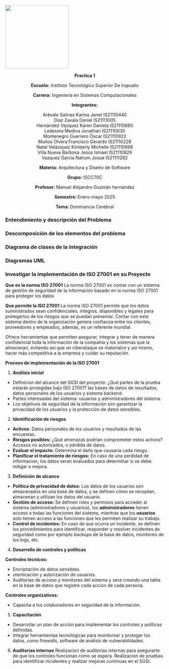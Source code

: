  <img src="" alt="" width="200"/>

<p align="center"> <b>Practica 1</b> </p>

<p align="center"> <b>Escuela:</b>  Instituto Tecnológico Superior De Irapuato </p>


<p align="center"> <b>Carrera:</b> Ingeniería en Sistemas Computacionales </p>

<p align="center"> <b>Integrantes:</b> </p>
<p align="center">
Arévalo Salinas Karina Janet IS21110440 <br>
Diaz Zavala Daniel lS21111005 <br>
Hernández Vázquez Karen Daniela IS21110660 <br>
Ledesma Medina Jonathan IS21110030 <br>
 Montenegro Guerrero Óscar IS21110922 <br>
Muños Olvera Francisco Gerardo IS21110228  <br>
Natal Velázquez Kimberly Michelle IS21110668 <br>
Villa Nueva Barbosa Jesús Ismael IS21110829 <br>
Vazquez Garcia Nahum Josue IS21111282
</p>

<p align="center"> <b>Materia:</b> Arquitectura y Diseño de Software </p>

<p align="center"> <b>Grupo:</b> ISCC70C </p>

<p align="center"> <b>Profesor: </b> Manuel Alejandro Guzmán hernández </p>

<p align="center"> <b>Semestre: </b> Enero-mayo 2025 </p>


<p align="center"> <b>Tema: </b> Dominancia Cerebral</p>

### Entendimiento y descripción del Problema
### Descomposición de los elementos del problema
### Diagrama de clases de la integración
### Diagramas UML
### Investigar la implementación de ISO 27001 en su Proyecto

**Que es la norma ISO 27001**
La norma ISO 27001 es contar con un sistema de gestión de seguridad de la información basado en la norma ISO 27001 para proteger los datos 

**Que permite la ISO 27001**
La norma ISO 27001 permite que los datos suministrados sean confidenciales, íntegros, disponibles y legales para protegerlos de los riesgos que se puedan presentar. Contar con este sistema dentro de la organización genera confianza entre los clientes, proveedores y empleados, además, es un referente mundial. 

Ofrece herramientas que permiten asegurar, integrar y tener de manera confidencial toda la información de la compañía y los sistemas que la almacenan, evitando así que un ciberataque se materialce y así mismo, hacer más competitiva a la empresa y cuidar su reputación.

**Proceso de implementación de la ISO 27001**
1.	**Análisis inicial**
* Definicion del alcance del SGSI del proyecto: ¿Qué partes de la prueba estarán protegidas bajo ISO 27001? las bases de datos de resultados, datos personales de los usuarios y sistema backend.
* Partes interesadas del sistema: usuarios y administradores del sistema.
* Los objetivos de seguridad de la información son garantizar la privacidad de los usuarios y la protección de datos sensibles.

2.	**Identificación de riesgos**
* **Activos**: Datos personales de los usuarios y resultados de las encuestas.
* **Riesgos posibles:** ¿Qué amenazas podrían comprometer estos activos? Accesos no autorizados, o pérdida de datos.
* **Evaluar el impacto:** Determina el daño que causaría cada riesgo.
* **Planificar el tratamiento de riesgos:** En caso de una perdidad de informacion, los datos seran evaluados para determinar si se debe mitigar o mejora.

3.	**Definición de alcance**
* **Política de privacidad de datos:** Los datos de los usuarios son almacenados en una base de datos, y se definen cómo se recopilan, almacenan y utilizan los datos del usuario.
* **Gestión de acceso:** Se definen roles y permisos para acceder al sistema (administradores y usuarios).
los **administradores** tienen acceso a todas las funciones del sistema, mientras que los **usuarios** solo tienen acceso a las funciones que les permiten realizar su trabajo.
* **Control de incidentes:** En caso de que ocurra un incidente, se definen los procedimientos para identificar, responder y resolver incidentes de seguridad como por ejemplo backups de la base de datos, monitoreo de los logs, etc.

4.	**Desarrollo de controles y políticas**

**Controles técnicos:**

* Encriptación de datos sensibles.
* utenticación y autorización de usuarios.
* Auditorías de acceso y monitoreo del sistema y sera creando una tabla en la base de datos que registre cada accion de cada persona.

**Controles organizativos:**

* Capacita a los colaboradores en seguridad de la información.

5.	**Capacitación**
* Desarrollar un plan de acción para implementar los controles y políticas definidas.
* Integrar herramientas tecnológicas para monitorear y proteger los datos, como firewalls, software de análisis de vulnerabilidades.
6.	**Auditorias internas**
Realizacion de  auditorías internas para asegurarte de que los controles funcionan como se espera.
Realizacion de pruebas para identificar incidentes y realizar mejoras continuas en el SGSI.







 